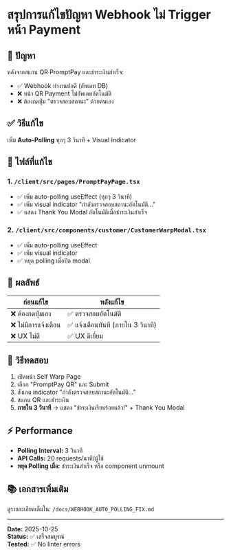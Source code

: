 # สรุปการแก้ไขปัญหา Webhook ไม่ Trigger หน้า Payment

## 🔴 ปัญหา
หลังจากสแกน QR PromptPay และชำระเงินสำเร็จ:
- ✅ Webhook ทำงานปกติ (อัพเดท DB)
- ❌ หน้า QR Payment ไม่อัพเดทอัตโนมัติ
- ❌ ต้องกดปุ่ม "ตรวจสอบสถานะ" ด้วยตนเอง

## ✅ วิธีแก้ไข
เพิ่ม **Auto-Polling** ทุกๆ 3 วินาที + Visual Indicator

## 📁 ไฟล์ที่แก้ไข

### 1. `/client/src/pages/PromptPayPage.tsx`
- ✅ เพิ่ม auto-polling useEffect (ทุกๆ 3 วินาที)
- ✅ เพิ่ม visual indicator "กำลังตรวจสอบสถานะอัตโนมัติ..."
- ✅ แสดง Thank You Modal อัตโนมัติเมื่อชำระเงินสำเร็จ

### 2. `/client/src/components/customer/CustomerWarpModal.tsx`
- ✅ เพิ่ม auto-polling useEffect
- ✅ เพิ่ม visual indicator
- ✅ หยุด polling เมื่อปิด modal

## 🎯 ผลลัพธ์

| ก่อนแก้ไข | หลังแก้ไข |
|-----------|-----------|
| ❌ ต้องกดปุ่มเอง | ✅ ตรวจสอบอัตโนมัติ |
| ❌ ไม่มีการแจ้งเตือน | ✅ แจ้งเตือนทันที (ภายใน 3 วินาที) |
| ❌ UX ไม่ดี | ✅ UX ดีเยี่ยม |

## 🧪 วิธีทดสอบ

1. เปิดหน้า Self Warp Page
2. เลือก "PromptPay QR" และ Submit
3. สังเกต indicator "กำลังตรวจสอบสถานะอัตโนมัติ..."
4. สแกน QR และชำระเงิน
5. **ภายใน 3 วินาที** → แสดง "ชำระเงินเรียบร้อยแล้ว!" + Thank You Modal

## ⚡ Performance

- **Polling Interval:** 3 วินาที
- **API Calls:** 20 requests/นาที/ผู้ใช้
- **หยุด Polling เมื่อ:** ชำระเงินสำเร็จ หรือ component unmount

## 📚 เอกสารเพิ่มเติม

ดูรายละเอียดเต็มใน: `/docs/WEBHOOK_AUTO_POLLING_FIX.md`

---

**Date:** 2025-10-25  
**Status:** ✅ เสร็จสมบูรณ์  
**Tested:** ✅ No linter errors

